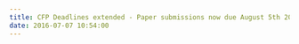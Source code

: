 ```yaml
---
title: CFP Deadlines extended - Paper submissions now due August 5th 2016!
date: 2016-07-07 10:54:00
---
```

